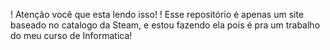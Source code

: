 ! Atenção você que esta lendo isso! !
Esse repositório é apenas um site baseado no catalogo da Steam, e estou fazendo ela pois é pra um trabalho do meu curso de Informatica!
